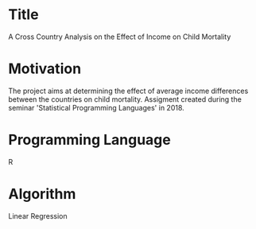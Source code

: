 # Title

A Cross Country Analysis on the Effect of Income on Child Mortality

# Motivation

The project aims at determining the effect of average income differences between the countries on child mortality. Assigment created during the seminar 'Statistical Programming Languages' in 2018.

# Programming Language

R 

# Algorithm 

Linear Regression





